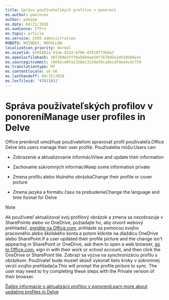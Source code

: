 ```yaml
---
title: Správa používateľských profilov v ponorení
ms.author: ponincev
author: pebaum
ms.date: 04/21/2020
ms.audience: ITPro
ms.topic: article
ms.service: o365-administration
ROBOTS: NOINDEX, NOFOLLOW
localization_priority: Normal
ms.assetid: e595481a-91de-431d-bf86-d7610ff3b6a7
ms.openlocfilehash: 38f209e37ff8a5694ae59f7b7b85e1d439d88a3c
ms.sourcegitcommit: c6692ce0fa1358ec3529e59ca0ecdfdea4cdc759
ms.translationtype: MT
ms.contentlocale: sk-SK
ms.lasthandoff: 09/15/2020
ms.locfileid: "47811831"
---
```

# <a name="manage-user-profiles-in-delve"></a><span data-ttu-id="be021-102">Správa používateľských profilov v ponorení</span><span class="sxs-lookup"><span data-stu-id="be021-102">Manage user profiles in Delve</span></span>

<span data-ttu-id="be021-103">Office preniknúť umožňuje používateľom spravovať profil používateľa.</span><span class="sxs-lookup"><span data-stu-id="be021-103">Office Delve lets users manage their user profile.</span></span> <span data-ttu-id="be021-104">Používatelia môžu:</span><span class="sxs-lookup"><span data-stu-id="be021-104">Users can:</span></span>
  
- <span data-ttu-id="be021-105">Zobrazenie a aktualizovanie informácií</span><span class="sxs-lookup"><span data-stu-id="be021-105">View and update their information</span></span>
    
- <span data-ttu-id="be021-106">Zachovanie súkromných informácií</span><span class="sxs-lookup"><span data-stu-id="be021-106">Keep some information private</span></span>
    
- <span data-ttu-id="be021-107">Zmena profilu alebo titulného obrázka</span><span class="sxs-lookup"><span data-stu-id="be021-107">Change their profile or cover picture</span></span>
    
- <span data-ttu-id="be021-108">Zmena jazyka a formátu času na prebudenie</span><span class="sxs-lookup"><span data-stu-id="be021-108">Change the language and time format for Delve</span></span>
    
> [!NOTE]
> <span data-ttu-id="be021-109">Ak používateľ aktualizoval svoj profilový obrázok a zmena sa nezobrazuje v SharePointe alebo vo OneDrive, požiadajte ho, aby otvoril webový prehliadač, [prejdite na Office.com](https://www.office.com), prihláste sa pomocou svojho pracovného alebo školského konta a potom kliknite na dlaždicu OneDrive alebo SharePoint.</span><span class="sxs-lookup"><span data-stu-id="be021-109">If a user updated their profile picture and the change isn't appearing in SharePoint or OneDrive, ask them to open a web browser, [go to Office.com](https://www.office.com), sign in with their work or school account, and then click the OneDrive or SharePoint tile.</span></span> <span data-ttu-id="be021-110">Zobrazí sa výzva na synchronizáciu profilu s obrázkom. Používateľ bude musieť skúsiť vykonať tieto kroky v súkromnej verzii svojho prehliadača.</span><span class="sxs-lookup"><span data-stu-id="be021-110">This will prompt the profile picture to sync. The user may need to try completing these steps with the Private version of their browser.</span></span> 
  
[<span data-ttu-id="be021-111">Ďalšie informácie o aktualizácii profilov v ponorení</span><span class="sxs-lookup"><span data-stu-id="be021-111">Learn more about updating profiles in Delve</span></span>](https://go.microsoft.com/fwlink/?linkid=735070)
  

